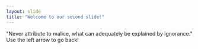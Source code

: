 ```yaml
---
layout: slide
title: "Welcome to our second slide!"
---
```

"Never attribute to malice, what can adequately be explained by ignorance."
Use the left arrow to go back!
